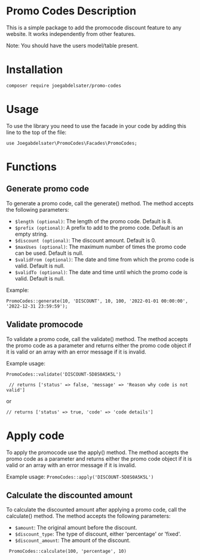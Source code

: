 # Promo Codes Description
This is a simple package to add the promocode discount feature to any website. It works independently from other features.

Note: You should have the users model/table present.

# Installation
`composer require joegabdelsater/promo-codes`
# Usage
To use the library you need to use the facade in your code by adding this line to the top of the file:

`use Joegabdelsater\PromoCodes\Facades\PromoCodes;`

# Functions

## Generate promo code

To generate a promo code, call the generate() method. The method accepts the following parameters:

- `$length (optional)`: The length of the promo code. Default is 8.
- `$prefix (optional)`: A prefix to add to the promo code. Default is an empty string.
- `$discount (optional)`: The discount amount. Default is 0.
- `$maxUses (optional)`: The maximum number of times the promo code can be used. Default is null.
- `$validFrom (optional)`: The date and time from which the promo code is valid. Default is null.
- `$validTo (optional)`: The date and time until which the promo code is valid. Default is null.

Example:

`PromoCodes::generate(10, 'DISCOUNT', 10, 100, '2022-01-01 00:00:00', '2022-12-31 23:59:59');`

## Validate promocode
To validate a promo code, call the validate() method. The method accepts the promo code as a parameter and returns either the promo code object if it is valid or an array with an error message if it is invalid.

Example usage:

`PromoCodes::validate('DISCOUNT-5D8S0A5K5L')`

```  // returns ['status' => false, 'message' => 'Reason why code is not valid']  ```

or

``` // returns ['status' => true, 'code' => 'code details'] ```

# Apply code
To apply the promocode use the apply() method. The method accepts the promo code as a parameter and returns either the promo code object if it is valid or an array with an error message if it is invalid.

Example usage:
`PromoCodes::apply('DISCOUNT-5D8S0A5K5L')`

## Calculate the discounted amount

To calculate the discounted amount after applying a promo code, call the calculate() method. The method accepts the following parameters:

- `$amount`: The original amount before the discount.
- `$discount_type`: The type of discount, either 'percentage' or 'fixed'.
- `$discount_amount`: The amount of the discount.

` PromoCodes::calculate(100, 'percentage', 10)`
